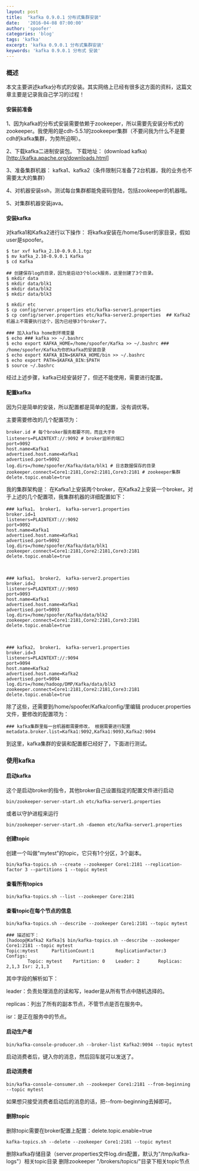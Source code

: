 ```yaml
---
layout: post
title:  "kafka 0.9.0.1 分布式集群安装"
date:   '2016-04-08 07:00:00'
author: 'spoofer'
categories: 'blog'
tags: 'kafka'
excerpt: 'kafka 0.9.0.1 分布式集群安装'
keywords: 'kafka 0.9.0.1 分布式 安装'
---
```


### 概述

本文主要讲述kafka分布式的安装。其实网络上已经有很多这方面的资料，这篇文章主要是记录我自己学习的过程！

<!--more-->

#### 安装前准备

1、因为kafka的分布式安装需要依赖于zookeeper，所以需要先安装分布式的zookeeper。我使用的是cdh-5.5.1的zookeeper集群（不要问我为什么不是要cdh的kafka集群，为势所迫啊）。

2、下载kafka二进制安装包。 下载地址：   (download kafka)[http://kafka.apache.org/downloads.html]

3、准备集群机器： kafka1、kafka2（条件限制只准备了2台机器，我的业务也不需要太大的集群）

4、对机器安装ssh，测试每台集群都能免密码登陆，包括zookeeper的机器哦。

5、对集群机器安装java。


#### 安装kafka

对kafka1和Kafka2进行以下操作：
将kafka安装在/home/$user的家目录，假如user是spoofer。

```
$ tar xvf kafka_2.10-0.9.0.1.tgz
$ mv kafka_2.10-0.9.0.1 Kafka
$ cd Kafka

## 创建保存log的目录，因为是启动3个block服务，这里创建了3个目录。
$ mkdir data
$ mkdir data/blk1
$ mkdir data/blk2
$ mkdir data/blk3

$ mkdir etc
$ cp config/server.properties etc/kafka-server1.properties
$ cp config/server.properties etc/kafka-server2.properties  ## Kafka2机器上不需要执行这个，因为已经够3个broker了。

### 加入kafka home到环境变量
$ echo ### kafka >> ~/.bashrc
$ echo export KAFKA_HOME=/home/spoofer/Kafka >> ~/.bashrc ### /home/spoofer/Kafka为你的kafka的安装目录
$ echo export KAFKA_BIN=$KAFKA_HOME/bin >> ~/.bashrc
$ echo export PATH=$KAFKA_BIN:$PATH
$ source ~/.bashrc
```
经过上述步骤，kafka已经安装好了，但还不能使用，需要进行配置。

#### 配置kafka

因为只是简单的安装，所以配置都是简单的配置，没有调优等。

主要需要修改的几个配置项为：

```
broker.id # 每个broker服务都要不同，而且大于0
listeners=PLAINTEXT://:9092 # broker监听的端口
port=9092
host.name=Kafka1
advertised.host.name=Kafka1
advertised.port=9092
log.dirs=/home/spoofer/Kafka/data/blk1 # 日志数据保存的目录
zookeeper.connect=Core1:2181,Core2:2181,Core3:2181 # zookeeper集群
delete.topic.enable=true
```
我的集群架构是： 在Kafka1上安装两个broker，在Kafka2上安装一个broker。对于上述的几个配置项，我集群机器的详细配置如下：

```
### kafka1， broker1， kafka-server1.properties
broker.id=1
listeners=PLAINTEXT://:9092
port=9092
host.name=Kafka1
advertised.host.name=Kafka1
advertised.port=9092
log.dirs=/home/spoofer/Kafka/data/blk1
zookeeper.connect=Core1:2181,Core2:2181,Core3:2181
delete.topic.enable=true



### kafka1， broker2， kafka-server2.properties
broker.id=2
listeners=PLAINTEXT://:9093
port=9093
host.name=Kafka1
advertised.host.name=Kafka1
advertised.port=9093
log.dirs=/home/spoofer/Kafka/data/blk2
zookeeper.connect=Core1:2181,Core2:2181,Core3:2181
delete.topic.enable=true



### kafka2， broker1， kafka-server1.properties
broker.id=3
listeners=PLAINTEXT://:9094
port=9094
host.name=Kafka2
advertised.host.name=Kafka2
advertised.port=9094
log.dirs=/home/hadoop/DMP/Kafka/data/blk3
zookeeper.connect=Core1:2181,Core2:2181,Core3:2181
delete.topic.enable=true
```
除了这些，还需要到/home/spoofer/Kafka/config/里编辑 producer.properties 文件，要修改的配置项为：

```
### kafka集群里每一台机器都需要修改， 根据需要进行配置
metadata.broker.list=Kafka1:9092,Kafka1:9093,Kafka2:9094
```

到这里，kafka集群的安装和配置都已经好了，下面进行测试。


### 使用kafka

#### 启动kafka

这个是启动broker的指令，其他broker自己设置指定的配置文件进行启动

```
bin/zookeeper-server-start.sh etc/kafka-server1.properties
```

或者以守护进程来运行

```
bin/zookeeper-server-start.sh -daemon etc/kafka-server1.properties
```

#### 创建topic

创建一个叫做"mytest"的topic，它只有1个分区，3个副本。

```
bin/kafka-topics.sh --create --zookeeper Core1:2181 --replication-factor 3 --partitions 1 --topic mytest
```

#### 查看所有topics

```
bin/kafka-topics.sh --list --zookeeper Core:2181
```

#### 查看topic在每个节点的信息

```
bin/kafka-topics.sh --describe --zookeeper Core1:2181 --topic mytest

### 描述如下：
[hadoop@Kafka2 Kafka]$ bin/kafka-topics.sh --describe --zookeeper Core1:2181 --topic mytest
Topic:mytest     PartitionCount:1        ReplicationFactor:3     Configs:
        Topic: mytest    Partition: 0    Leader: 2       Replicas: 2,1,3 Isr: 2,1,3
```

其中字段的解析如下：

leader：负责处理消息的读和写，leader是从所有节点中随机选择的。

replicas：列出了所有的副本节点，不管节点是否在服务中。

isr：是正在服务中的节点。


#### 启动生产者

```
bin/kafka-console-producer.sh --broker-list Kafka2:9094 --topic mytest
```

启动消费者后，键入你的消息，然后回车就可以发送了。


#### 启动消费者

```
bin/kafka-console-consumer.sh --zookeeper Core1:2181 --from-beginning --topic mytest

```

如果想只接受消费者启动后的消息的话，把--from-beginning去掉即可。


#### 删除topic

删除topic需要在broker配置上配置：delete.topic.enable=true

```
kafka-topics.sh --delete --zookeeper Core1:2181 --topic mytest
```

删除kafka存储目录（server.properties文件log.dirs配置，默认为"/tmp/kafka-logs"）相关topic目录
删除zookeeper "/brokers/topics/"目录下相关topic节点
